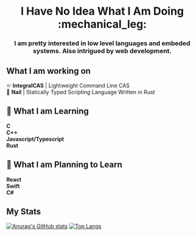 <h1 align="center"> I Have No Idea What I Am Doing :mechanical_leg: </h1>

<h3 align="center">I am pretty interested in low level languages and embeded systems. Also intrigued by web development.</h3>

## What I am working on
:infinity: **IntegralCAS** | Lightweight Command Line CAS\
:hammer: **Nail** | Statically Typed Scripting Language Written in Rust

## :green_book: What I am Learning
**C**\
**C++**\
**Javascript/Typescript**\
**Rust**

## :blue_book: What I am Planning to Learn
**React**\
**Swift**\
**C#**

## My Stats
[![Anurag's GitHub stats](https://github-readme-stats.vercel.app/api?username=HARDIntegral&count_private=true&show_icons=true&theme=blueberry&include_all_commits=true&hide=issues)](https://github.com/anuraghazra/github-readme-stats)
[![Top Langs](https://github-readme-stats.vercel.app/api/top-langs/?username=HARDIntegral&count_private=false&include_all_commits=false&theme=blueberry)](https://github.com/anuraghazra/github-readme-stats)

